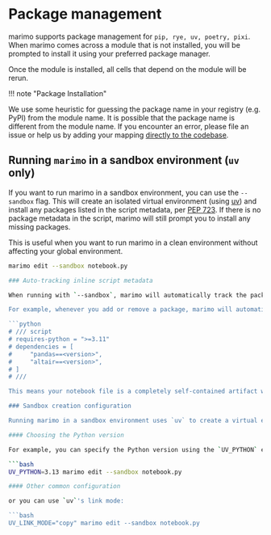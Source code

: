 # Package management

marimo supports package management for `pip, rye, uv, poetry, pixi`. When marimo comes across a module that is not installed, you will be prompted to install it using your preferred package manager.

Once the module is installed, all cells that depend on the module will be rerun.

!!! note "Package Installation"

We use some heuristic for guessing the package name in your registry (e.g. PyPI) from the module name. It is possible that the package name is different from the module name. If you encounter an error, please file an issue or help us by adding your mapping [directly to the codebase](https://github.com/marimo-team/marimo/blob/main/marimo/_runtime/packages/module_name_to_pypi_name.py).

## Running `marimo` in a sandbox environment (`uv` only)

If you want to run marimo in a sandbox environment, you can use the `--sandbox` flag. This will create an isolated virtual environment (using [uv](https://docs.astral.sh/uv)) and install any packages listed in the script metadata, per [PEP 723](https://peps.python.org/pep-0723/). If there is no package metadata in the script, marimo will still prompt you to install any missing packages.

This is useful when you want to run marimo in a clean environment without affecting your global environment.

```bash
marimo edit --sandbox notebook.py

### Auto-tracking inline script metadata

When running with `--sandbox`, marimo will automatically track the package name metadata in your notebook file, per [PEP 723](https://peps.python.org/pep-0723/). This metadata is used to manage the notebook's dependencies and Python version.

For example, whenever you add or remove a package, marimo will automatically update the script metadata in your notebook file:

```python
# /// script
# requires-python = ">=3.11"
# dependencies = [
#     "pandas==<version>",
#     "altair==<version>",
# ]
# ///

This means your notebook file is a completely self-contained artifact with all the necessary information to run.

### Sandbox creation configuration

Running marimo in a sandbox environment uses `uv` to create a virtual environment. You can use any of `uv`'s [supported environment variables](https://docs.astral.sh/uv/configuration/environment/).

#### Choosing the Python version

For example, you can specify the Python version using the `UV_PYTHON` environment variable:

```bash
UV_PYTHON=3.13 marimo edit --sandbox notebook.py

#### Other common configuration

or you can use `uv`'s link mode:

```bash
UV_LINK_MODE="copy" marimo edit --sandbox notebook.py
